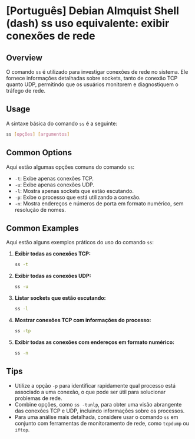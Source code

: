 # [Português] Debian Almquist Shell (dash) ss uso equivalente: exibir conexões de rede

## Overview
O comando `ss` é utilizado para investigar conexões de rede no sistema. Ele fornece informações detalhadas sobre sockets, tanto de conexão TCP quanto UDP, permitindo que os usuários monitorem e diagnostiquem o tráfego de rede.

## Usage
A sintaxe básica do comando `ss` é a seguinte:

```bash
ss [opções] [argumentos]
```

## Common Options
Aqui estão algumas opções comuns do comando `ss`:

- `-t`: Exibe apenas conexões TCP.
- `-u`: Exibe apenas conexões UDP.
- `-l`: Mostra apenas sockets que estão escutando.
- `-p`: Exibe o processo que está utilizando a conexão.
- `-n`: Mostra endereços e números de porta em formato numérico, sem resolução de nomes.

## Common Examples
Aqui estão alguns exemplos práticos do uso do comando `ss`:

1. **Exibir todas as conexões TCP:**
   ```bash
   ss -t
   ```

2. **Exibir todas as conexões UDP:**
   ```bash
   ss -u
   ```

3. **Listar sockets que estão escutando:**
   ```bash
   ss -l
   ```

4. **Mostrar conexões TCP com informações do processo:**
   ```bash
   ss -tp
   ```

5. **Exibir todas as conexões com endereços em formato numérico:**
   ```bash
   ss -n
   ```

## Tips
- Utilize a opção `-p` para identificar rapidamente qual processo está associado a uma conexão, o que pode ser útil para solucionar problemas de rede.
- Combine opções, como `ss -tunlp`, para obter uma visão abrangente das conexões TCP e UDP, incluindo informações sobre os processos.
- Para uma análise mais detalhada, considere usar o comando `ss` em conjunto com ferramentas de monitoramento de rede, como `tcpdump` ou `iftop`.